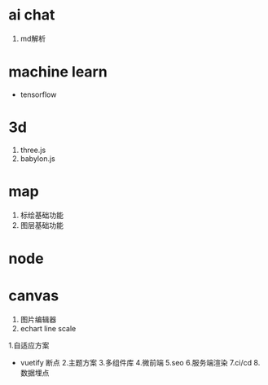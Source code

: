 # ai chat
1. md解析
# machine learn
- tensorflow
# 3d
1. three.js
2. babylon.js
# map
1. 标绘基础功能
2. 图层基础功能
# node
# canvas
1. 图片编辑器
2. echart line scale

1.自适应方案
- vuetify 断点
2.主题方案
3.多组件库
4.微前端
5.seo
6.服务端渲染
7.ci/cd
8.数据埋点